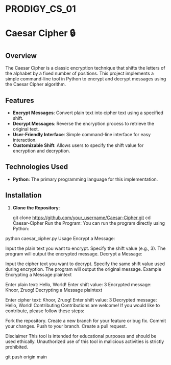 # PRODIGY_CS_01
# Caesar Cipher 🔒

## Overview
The Caesar Cipher is a classic encryption technique that shifts the letters of the alphabet by a fixed number of positions. This project implements a simple command-line tool in Python to encrypt and decrypt messages using the Caesar Cipher algorithm.

## Features
- **Encrypt Messages**: Convert plain text into cipher text using a specified shift.
- **Decrypt Messages**: Reverse the encryption process to retrieve the original text.
- **User-Friendly Interface**: Simple command-line interface for easy interaction.
- **Customizable Shift**: Allows users to specify the shift value for encryption and decryption.

## Technologies Used
- **Python**: The primary programming language for this implementation.

## Installation
1. **Clone the Repository**:
  
   git clone https://github.com/your_username/Caesar-Cipher.git
   cd Caesar-Cipher
Run the Program: You can run the program directly using Python:

python caesar_cipher.py
Usage
Encrypt a Message:

Input the plain text you want to encrypt.
Specify the shift value (e.g., 3).
The program will output the encrypted message.
Decrypt a Message:

Input the cipher text you want to decrypt.
Specify the same shift value used during encryption.
The program will output the original message.
Example
Encrypting a Message
plaintext

Enter plain text: Hello, World!
Enter shift value: 3
Encrypted message: Khoor, Zruog!
Decrypting a Message
plaintext

Enter cipher text: Khoor, Zruog!
Enter shift value: 3
Decrypted message: Hello, World!
Contributing
Contributions are welcome! If you would like to contribute, please follow these steps:

Fork the repository.
Create a new branch for your feature or bug fix.
Commit your changes.
Push to your branch.
Create a pull request.

Disclaimer
This tool is intended for educational purposes and should be used ethically. Unauthorized use of this tool in malicious activities is strictly prohibited.




git push origin main
